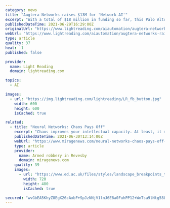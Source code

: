 ```yaml
---
category: news
title: "Augtera Networks raises $13M for 'Network AI'"
excerpt: "With a total of $18 million in funding so far, this Palo Alto, California-based startup is promising up to a 60% reduction in the time it takes to resolve networking troubles."
publishedDateTime: 2021-06-29T16:29:00Z
originalUrl: "https://www.lightreading.com/aiautomation/augtera-networks-raises-$13m-for-network-ai/d/d-id/770556"
webUrl: "https://www.lightreading.com/aiautomation/augtera-networks-raises-$13m-for-network-ai/d/d-id/770556"
type: article
quality: 37
heat: -1
published: false

provider:
  name: Light Reading
  domain: lightreading.com

topics:
  - AI

images:
  - url: "https://img.lightreading.com/lightreading/LR_fb_button.jpg"
    width: 600
    height: 600
    isCached: true

related:
  - title: "Neural Networks: Chaos Pays Off"
    excerpt: "Chaos improves your intellectual capacity. At least, it may be useful when it comes to networked neurons, as a scientific paper of Forschungszentrum Jülich has now shown. The newly discovered mechanism could also help speed up artificial neural networks used in artificial intelligence and machine learning applications."
    publishedDateTime: 2021-06-30T13:14:00Z
    webUrl: "https://www.miragenews.com/neural-networks-chaos-pays-off-588002/"
    type: article
    provider:
      name: Armed robbery in Revesby
      domain: miragenews.com
    quality: 39
    images:
      - url: "https://www.ed.ac.uk/files/styles/landscape_breakpoints_theme_uoe_mobile_1x/public/thumbnails/image/eatingdisorders.jpg?itok=O9JR12Tr"
        width: 720
        height: 480
        isCached: true

secured: "wvGbEA5KhyZ8EgX26cAxbF+SpJzNNjV1lnJ6E8a0FuhPP12+WnTsa9lNtg58Lf6hDlaB66xSlrWxliK1RfYGYdNpDIJttuSvL5PmJ5vpw/Y+VKwQ6ce5TwqbDaSvHSLinlOIEqm1f2YL+MPSNkjuXkQtU6ux7Z+lv/o5JdJLN/T40rG7NPbq8RGQ0BT3WQQWCnapmLSAa77ars3gG3y39VQ9840I3iba2xgdpZTuCYoxglpcjxn9tGc79mDg5RdStcDSQ+dkhAXzCpSE7Atg6ARP0oWq0O11Y850nhW8rE9Th1+JANNZsL9NEeWeEgV4fZTxSko6MK5eMROq3DDP7kAxKEK4UNxePN9kR39eYKs=;mIxdW2h+Rzkpkp//wyHo6A=="
---
```



